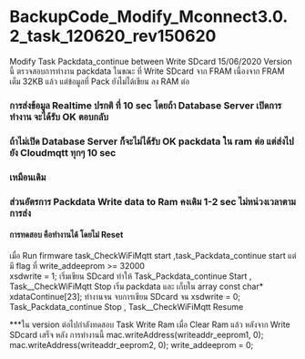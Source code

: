 # BackupCode_Modify_Mconnect3.0.2_task_120620_rev150620
Modify Task Packdata_continue between Write SDcard  15/06/2020
Version นี้ ตรวจสอบการทำงาน packdata  ในขณะ ที่ Write SDcard จาก FRAM เนื่องจาก FRAM เต็ม 32KB แล้ว 
แต่ข้อมูลที่ Pack ยังไม่ได้เขียน ลง RAM ต่อ 
### การส่งข้อมูล Realtime ปรกติ ที่ 10 sec โดยถ้า Database Server เปิดการทำงาน จะได้รับ OK ตอบกลับ 
### ถ้าไม่เปิด Database Server ก็จะไม่ได้รับ OK packdata ใน ram ต่อ แต่ส่งไปยัง Cloudmqtt ทุกๆ 10 sec
### เหมือนเดิม 
### ส่วนอัตรการ Packdata Write data to Ram คงเดิม 1-2 sec  ไม่หน่วงเวลาตามการส่ง 

#### การทดสอบ คือทำงานได้ โดยไม่ Reset  
เมื่อ Run firmware  task_CheckWiFiMqtt  start ,task_Packdata_continue start 
แต่ มี flag ที่ write_addeeprom >= 32000  
xsdwrite = 1; เริ่มเขียน SDcard 
ทำให้ Task_Packdata_continue Start , Task__CheckWiFiMqtt Stop  เริ่ม packdata และ เก็บใน array const char* xdataContinue[23];
ทำงานจน จบการเขียน SDcard จน xsdwrite = 0;
Task_Packdata_continue Stop , Task__CheckWiFiMqtt Resume 

***ใน version ต่อไปกำลังทดสอบ Task Write Ram เมื่อ Clear Ram แล้ว หลังจาก Write SDcard เสร็จ 
หลัง การทำงานนี้ 
mac.writeAddress(writeaddr_eeprom1, 0); 
mac.writeAddress(writeaddr_eeprom2, 0);
write_addeeprom = 0;

